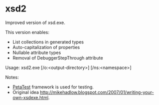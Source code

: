 xsd2
====

Improved version of xsd.exe.

This version enables:

* List collections in generated types
* Auto-capitalization of properties
* Nullable attribute types
* Removal of DebuggerStepThrough attribute

Usage:
xsd2.exe <schema file> [/o:&lt;output-directory&gt;] [/ns:&lt;namespace&gt;]

Notes:

* [PetaTest](http://www.toptensoftware.com/petatest/) framework is used for testing.
* Original idea http://mikehadlow.blogspot.com/2007/01/writing-your-own-xsdexe.html.
